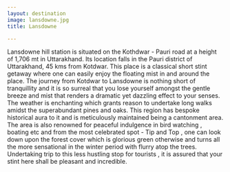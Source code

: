 ```yaml
---
layout: destination
image: lansdowne.jpg
title: Lansdowne

---
```

Lansdowne hill station is situated on the Kothdwar - Pauri road at a height of 1,706 mt in Uttarakhand. Its location falls in the Pauri district of Uttarakhand, 45 kms from Kotdwar. This place is a classical short stint getaway where one can easily enjoy the floating mist in and around the place. The journey from Kotdwar to Lansdowne is nothing short of tranquillity and it is so surreal that you lose yourself amongst the gentle breeze and mist that renders a dramatic yet dazzling effect to your senses. The weather is enchanting which grants reason to undertake long walks amidst the superabundant pines and oaks. This region has bespoke historical aura to it and is meticulously maintained being a cantonment area. The area is also renowned for peaceful indulgence in bird watching , boating etc and  from the most celebrated spot - Tip and Top , one can look down upon the forest cover which is glorious green otherwise and turns all the more sensational in the winter period with flurry atop the trees. Undertaking trip to this less hustling stop for tourists , it is assured that your stint here shall be pleasant and incredible.